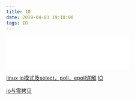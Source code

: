```yaml
---
title: IO
date: 2019-04-03 19:18:00
tags: IO
---
```


<iframe frameborder="no" border="0" marginwidth="0" marginheight="0" width=330 height=86 src="//music.163.com/outchain/player?type=2&id=32069952&auto=1&height=66"></iframe>

[linux io模式及select，poll，epoll详解](https://segmentfault.com/a/1190000003063859)
[IO](https://github.com/apache/incubator-brpc/blob/master/docs/cn/io.md)

[io与零拷贝](https://my.oschina.net/u/2474629/blog/4880741)

